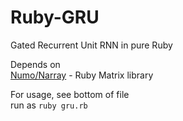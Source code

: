 # Ruby-GRU
Gated Recurrent Unit RNN in pure Ruby

Depends on  
[Numo/Narray](https://github.com/ruby-numo/narray/) - Ruby Matrix library  

For usage, see bottom of file  
run as `ruby gru.rb`
